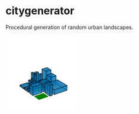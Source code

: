 # citygenerator
Procedural generation of random urban landscapes.

<img src="https://github.com/bss116/citygenerator/blob/master/examples/ULG.png" width="200">
